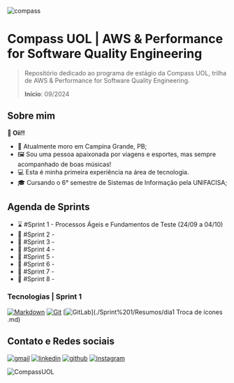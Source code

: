 ![compass](https://novojorbras.com.br/images/noticias/16014/19041851_compass.uo.jpg.jpg)

# Compass UOL | AWS & Performance for Software Quality Engineering

> Repositório dedicado ao programa de estágio da Compass UOL, trilha de AWS & Performance for Software Quality Engineering.
>
> **Início**: 09/2024



## Sobre mim

**👋 Oii!!**

- 🏡 Atualmente moro em Campina Grande, PB;
- 🖼️​ Sou uma pessoa apaixonada por viagens e esportes, mas sempre acompanhado de boas músicas!
- 💻 Esta é minha primeira experiência na área de tecnologia.
- 🎓 Cursando o 6° semestre de Sistemas de Informação pela UNIFACISA;


## Agenda de Sprints

- ⌛​​​ #Sprint 1 - Processos Ágeis e Fundamentos de Teste (24/09 a 04/10)
- ​🛑​ #Sprint 2 - 
- ​🛑​ #Sprint 3 - 
- ​🛑​ #Sprint 4 - 
- ​🛑​ #Sprint 5 - 
- ​🛑​ #Sprint 6 - 
- ​🛑​ #Sprint 7 - 
- ​🛑​ #Sprint 8 - 


### Tecnologias | Sprint 1

[![Markdown](https://img.shields.io/badge/Markdown-000000?style=for-the-badge&logo=markdown&logoColor=white)](./Sprint%201/Resumos/dia1.md)
[![Git](https://img.shields.io/badge/Git-E34F26?style=for-the-badge&logo=git&logoColor=white)](./Sprint%201/Resumos/dia1.md)
[![GitLab](https://img.shields.io/badge/GitLab-330F63?style=for-the-badge&logo=gitlab&logoColor=white)](./Sprint%201/Resumos/dia1 Troca de ícones .md)

## Contato e Redes sociais

[![gmail](https://img.shields.io/badge/Gmail-D14836?style=for-the-badge&logo=gmail&logoColor=white)](mailto:gabrielndcarvalho@gmail.com)
[![linkedin](https://img.shields.io/badge/LinkedIn-0077B5?style=for-the-badge&logo=linkedin&logoColor=white)](https://www.linkedin.com/in/gabrielnobcarvalho/)
[![github](https://img.shields.io/badge/GitHub-100000?style=for-the-badge&logo=github&logoColor=white)](https://github.com/gabrielncarvalhoo)
[![instagram](https://img.shields.io/badge/Instagram-E4405F?style=for-the-badge&logo=instagram&logoColor=white)](https://www.instagram.com/gabrielncarvalho_/)


![CompassUOL](https://user-images.githubusercontent.com/104440384/214567499-2dc24c5e-d882-4825-b953-f5a69a6be44e.jpg)